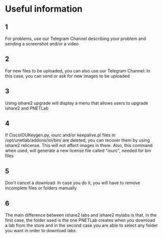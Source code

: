 # Useful information

## 1

For problems, use our Telegram Channel describing your problem and sending a screenshot and/or a video

## 2

For new files to be uploaded, you can also use our Telegram Channel: In this case, you can send or ask for new images to be uploaded

## 3

Using ishare2 upgrade will display a menu that allows users to upgrade ishare2 and PNETLab

## 4

If CiscoIOUKeygen.py, iourc and/or keepalive.pl files in /opt/unetlab/addons/iol/bin/ are deleted, you can recover them by using ishare2 relicense. This will not affect images in there. Also, this command when used, will generate a new license file called "iourc", needed for bin files

## 5

Don't cancel a download. In case you do it, you will have to remove incomplete files or folders manually

## 6

The main difference between ishare2 labs and ishare2 mylabs is that, in the first case, the folder used is the one PNETLab creates when you download a lab from the store and in the second case you are able to select any folder you want in order to download labs

